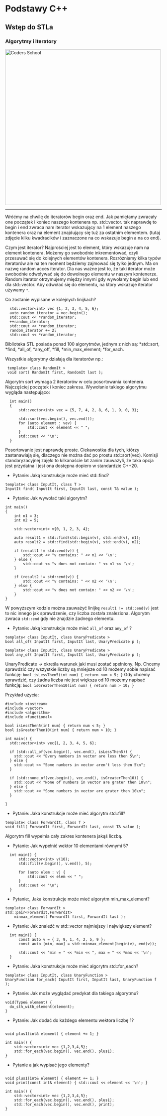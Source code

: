 <!-- .slide: data-background="#111111" -->

# Podstawy C++

## Wstęp do STLa

### Algorytmy i iteratory

<a href="https://coders.school">
    <img width="500" data-src="../img/coders_school_logo.png" alt="Coders School" class="plain">
</a>

___

Wróćmy na chwilę do iteratorów begin oraz end. Jak pamiętamy zwracały one początek i koniec naszego kontenera np. std::vector.
tak naprawdę to begin i end zwraca nam iterator wskazujący na 1 element naszego kontenera oraz na element znajdujący się tuż za ostatnim elementem. (tutaj zdjęcie kilku kwadracików i zaznaczone na co wskazuje begin a na co end).

Czym jest iterator? Najprościej jest to element, który wskazuje nam na element kontenera. Możemy go swobodnie inkrementować, czyli przesuwać się do kolejnych elementów kontenera. Rozróżniamy kilka typów iteratorów ale na ten moment będziemy zajmować się tylko jednym.
Ma on nazwę random acces iterator. Dla nas ważne jest to, że taki iterator może swobodnie odwoływać się do dowolnego elementu w naszym kontenerze. Random itarator otrzymujemy między innymi gdy wywołamy begin lub end dla std::vector. Aby odwołać się do elementu, na który wskazuje iterator używamy `*`.

Co zostanie wypisane w kolejnych linijkach?
```
  std::vector<int> vec {1, 2, 3, 4, 5, 6};
  auto random_iterator = vec.begin();
  std::cout << *random_iterator;
  ++random_iterator;
  std::cout << *random_iterator;
  random_iterator += 2;
  std::cout << *random_iterator;
```

Biblioteka STL posiada ponad 100 algorytmów, jednym z nich są:
  *std::sort, 
  *find, 
  *all_of,
  *any_off,
  *fill,
  *min_max_element;
  *for_each.
 
 Wszystkie algorytmy działają dla iteratorów np.:
 ```
  template< class RandomIt >
  void sort( RandomIt first, RandomIt last );
```
Algorytm sort wymaga 2 iteratorów w celu posortowania kontenera. Najczęściej początek i koniec zakresu. Wywołanie takiego algorytmu wygląda następująco:
```
  int main()
  {
      std::vector<int> vec = {5, 7, 4, 2, 8, 6, 1, 9, 0, 3}; 

      std::sort(vec.begin(), vec.end());
      for (auto element : vev) {
          std::cout << element << " ";
      }   
      std::cout << '\n';
  }
```
Posortowanie jest naprawdę proste. Ciekawostka dla tych, którzy zastanawiają się, dlaczego nie można dać po prostu std::sort(vec).
Komisji standaryzacyjnej zajęło to kilkanaście lat zanim zauważyli, że taka opcja jest przydatna i jest ona dostępna dopiero w standardzie C++20.

- Pytanie: Jaką konstrukcje może mieć std::find?

```
template< class InputIt, class T >
InputIt find( InputIt first, InputIt last, const T& value );
```

- Pytanie: Jak wywołać taki algorytm?

```
int main()
{
    int n1 = 3;
    int n2 = 5;
 
    std::vector<int> v{0, 1, 2, 3, 4};
 
    auto result1 = std::find(std::begin(v), std::end(v), n1);
    auto result2 = std::find(std::begin(v), std::end(v), n2);
 
    if (result1 != std::end(v)) {
        std::cout << "v contains: " << n1 << '\n';
    } else {
        std::cout << "v does not contain: " << n1 << '\n';
    }
 
    if (result2 != std::end(v)) {
        std::cout << "v contains: " << n2 << '\n';
    } else {
        std::cout << "v does not contain: " << n2 << '\n';
    }
}
```

W powyższym kodzie można zauważyć linijkę `result1 != std::end(v)` jest to nic innego jak sprawdzenie, czy liczba została znaleziona.
Algorytm zwraca `std::end` gdy nie znajdzie żadnego elementu. 

- Pytanie: Jaką konstrukcje może mieć `all_of` oraz `any_of` ?

```
template< class InputIt, class UnaryPredicate >
bool all_of( InputIt first, InputIt last, UnaryPredicate p );
```
```
template< class InputIt, class UnaryPredicate >
bool any_of( InputIt first, InputIt last, UnaryPredicate p );
```

UnaryPredicate -> określa warunek jaki musi zostać spełniony. Np. Chcemy sprawdzić czy wszystkie liczby są mniejsze od 10 możemy sobie napisać funkcję: `bool isLessThen5(int num) { return num < 5; }`
Gdy chcemy sprawdzić, czy żadna liczba nie jest większa od 10 możemy napisać funkcję: `bool isGreaterThen10(int num) { return num > 10; }`

Przykład użycia:
```
#include <iostream>
#include <vector>
#include <algorithm>
#include <functional>

bool isLessThen5(int num) { return num < 5; }
bool isGreaterThen10(int num) { return num > 10; }

int main() {
  std::vector<int> vec{1, 2, 3, 4, 5, 6};
  
  if (std::all_of(vec.begin(), vec.end(), isLessThen5)) {
    std::cout << "Every numbers in vector are less then 5\n";
  } else {
    std::cout << "Some numbers in vector aren't less then 5\n";
  }

  if (std::none_of(vec.begin(), vec.end(), isGreaterThen10)) {
    std::cout << "None of numbers in vector are grater then 10\n";
  } else {
    std::cout << "Some numbers in vector are grater then 10\n";
  }

}
```

- Pytanie: Jaka konstrukcje może mieć algorytm std::fill?
```
template< class ForwardIt, class T >
void fill( ForwardIt first, ForwardIt last, const T& value );
```

Algorytm fill wypełnia cały zakres kontenera jakąś liczbą.
- Pytanie: Jak wypełnić wektor 10 elementami równymi 5?
```
  int main() {
      std::vector<int> v(10);
      std::fill(v.begin(), v.end(), 5);

      for (auto elem : v) {
          std::cout << elem << " ";
      }
      std::cout << "\n";
  }
```

- Pytanie:, Jaka konstrukcje może mieć algorytm min_max_element?
```
template< class ForwardIt >
std::pair<ForwardIt,ForwardIt>
    minmax_element( ForwardIt first, ForwardIt last );
```
- Pytanie: Jak znaleźć w std::vector najmiejszy i największy element?
```
  int main() {
      const auto v = { 3, 9, 1, 4, 2, 5, 9 };
      const auto [min, max] = std::minmax_element(begin(v), end(v));

      std::cout << "min = " << *min << ", max = " << *max << '\n';
  }
```

- Pytanie: Jaka konstrukcje może mieć algorytm std::for_each?
```
template< class InputIt, class UnaryFunction >
UnaryFunction for_each( InputIt first, InputIt last, UnaryFunction f );
```
- Pytanie: Jak może wyglądać predykat dla takiego algorytmu?
```
void(Type& element) {
  do_sth_with_element(element);
}
```
- Pytanie: Jak dodać do każdego elementu wektora liczbę 1?
```

void plus1(int& element) { element += 1; }

int main() {
    std::vector<int> vec {1,2,3,4,5};
    std::for_each(vec.begin(), vec.end(), plus1);
}
```
- Pytanie a jak wypisać jego elementy?
```

void plus1(int& element) { element += 1; }
void print(const int& element) { std::cout << element << '\n'; }

int main() {
    std::vector<int> vec {1,2,3,4,5};
    std::for_each(vec.begin(), vec.end(), plus1);
    std::for_each(vec.begin(), vec.end(), print);
}
```
